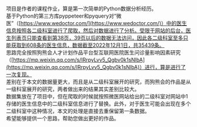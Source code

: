 项目是作者的课程作业，算是第一次简单的Python数据分析经历。  
基于Python的第三方库pyppeteer和pyquery对“微医”（[https://www.wedoctor.com/](https://www.wedoctor.com/)）中的医生信息按照各二级科室进行了爬取，然后对数据进行了分析。受限于网站的后台，医生列表页只能查看到第38页，39页以后的数据无法访问，因此各二级科室至多只能获取到608条的医生信息，数据截至2022年12月1日，共35439条。  
思路完全按照狗熊会人才计划作品平台型互联网医院医生问诊量影响因素研究（[https://mp.weixin.qq.com/s/IRrpyLvv5_Qgbv0k1sNlbA](https://mp.weixin.qq.com/s/IRrpyLvv5_Qgbv0k1sNlbA)）进行，算是进行了一次复现。  
差别在于本文的数据量更大，而且是从二级科室展开的研究，而狗熊会的作品是从一级科室展开的研究，两者做出来的结果其实差别比较大。  
数据集放在了项目中，但在爬取的时候就按照微医网站给出的二级科室对网站中1存储的医生信息中的二级科室信息进行了替换。此外，对于医生可能会出现在多个二级科室中这种情况，本文的处理是直接去重保留第一条数据。  
希望能够提供一个思路，帮助您做出更好的作品。
